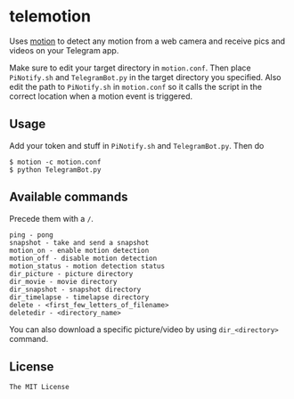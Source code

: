 # telemotion

Uses [motion](https://github.com/Motion-Project/motion) to detect any motion from a web camera and receive pics and videos on your
Telegram app.

Make sure to edit your target directory in `motion.conf`. Then place `PiNotify.sh` and `TelegramBot.py` in the target directory
you specified. Also edit the path to `PiNotify.sh` in `motion.conf` so it calls the script in the correct location when a
motion event is triggered.

## Usage

Add your token and stuff in `PiNotify.sh` and `TelegramBot.py`. Then do

```
$ motion -c motion.conf
$ python TelegramBot.py
```

## Available commands

Precede them with a `/`.

```
ping - pong
snapshot - take and send a snapshot
motion_on - enable motion detection
motion_off - disable motion detection
motion_status - motion detection status
dir_picture - picture directory
dir_movie - movie directory
dir_snapshot - snapshot directory
dir_timelapse - timelapse directory
delete - <first_few_letters_of_filename>
deletedir - <directory_name>
```

You can also download a specific picture/video by using `dir_<directory>` command.

## License

`The MIT License`
